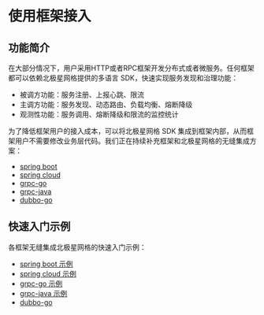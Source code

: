 # 使用框架接入

## 功能简介

在大部分情况下，用户采用HTTP或者RPC框架开发分布式或者微服务。任何框架都可以依赖北极星网格提供的多语言 SDK，快速实现服务发现和治理功能：

- 被调方功能：服务注册、上报心跳、限流
- 主调方功能：服务发现、动态路由、负载均衡、熔断降级
- 观测性功能：服务调用、熔断降级和限流的监控统计

为了降低框架用户的接入成本，可以将北极星网格 SDK 集成到框架内部，从而框架用户不需要修改业务层代码。我们正在持续补充框架和北极星网格的无缝集成方案：

- [spring boot](https://github.com/polarismesh/spring-boot-polaris)
- [spring cloud](https://github.com/tencent/spring-cloud-tencent)
- [grpc-go](https://github.com/polarismesh/grpc-go-polaris)
- [grpc-java](https://github.com/polarismesh/grpc-java-polaris)
- [dubbo-go](https://github.com/apache/dubbo-go/tree/master/registry/polaris)

## 快速入门示例

各框架无缝集成北极星网格的快速入门示例：

- [spring boot 示例](https://github.com/polarismesh/spring-boot-polaris)
- [spring cloud 示例](https://github.com/Tencent/spring-cloud-tencent/tree/main/spring-cloud-tencent-examples)
- [grpc-go 示例](https://github.com/polarismesh/grpc-go-polaris/tree/main/examples)
- [grpc-java 示例](https://github.com/polarismesh/grpc-java-polaris/tree/main/grpc-java-polaris-examples)
- [dubbo-go](https://github.com/polarismesh/examples/tree/main/dubbo3/dubbogo)
